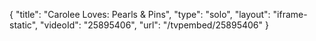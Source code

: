 {
    "title": "Carolee Loves: Pearls & Pins",
    "type": "solo",
    "layout": "iframe-static",
    "videoId": "25895406",
    "url": "\/tvpembed\/25895406"
}